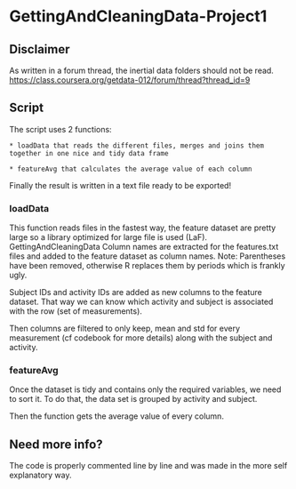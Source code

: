 # GettingAndCleaningData-Project1

## Disclaimer

As written in a forum thread, the inertial data folders should not be read.
https://class.coursera.org/getdata-012/forum/thread?thread_id=9

## Script

The script uses 2 functions:
	
	* loadData that reads the different files, merges and joins them together in one nice and tidy data frame
	
	* featureAvg that calculates the average value of each column

Finally the result is written in a text file ready to be exported!


### loadData

This function reads files in the fastest way, the feature dataset are pretty large so a library optimized for large file is used (LaF).
GettingAndCleaningData
Column names are extracted for the features.txt files and added to the feature dataset as column names.
Note: Parentheses have been removed, otherwise R replaces them by periods which is frankly ugly.

Subject IDs and activity IDs are added as new columns to the feature dataset. That way we can know which activity and subject is associated with the row (set of measurements).

Then columns are filtered to only keep, mean and std for every measurement (cf codebook for more details) along with the subject and activity.


### featureAvg

Once the dataset is tidy and contains only the required variables, we need to sort it.
To do that, the data set is grouped by activity and subject.

Then the function gets the average value of every column.


## Need more info?

The code is properly commented line by line and was made in the more self explanatory way.